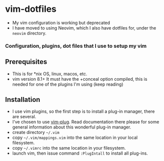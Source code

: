 # vim-dotfiles
- My vim configuration is working but deprecated
- I have moved to using Neovim, which I also have dotfiles for, under the `neovim` directory.

### Configuration, plugins, dot files that I use to setup my vim 

## Prerequisites
- This is for *nix OS, linux, macos, etc.
- vim version 8.1+
It must have the +conceal option compiled, this is needed for one of the
plugins I'm using (keep reading) 

## Installation
- I use vim plugins, so the first step is to install a plug-in manager, there are several.
- I've chosen to use [vim-plug](https://github.com/junegunn/vim-plug). Read
documentation there please for some general information about this wonderful plug-in manager.
- create directory `~/.vim`
- copy `~/.vim/mappings.vim` into the same location in your local filesystem.
- copy `~/.vimrc` into the same location in your filesystem.
- launch vim, then issue command `:PlugIntall` to install all plug-ins. 
 
